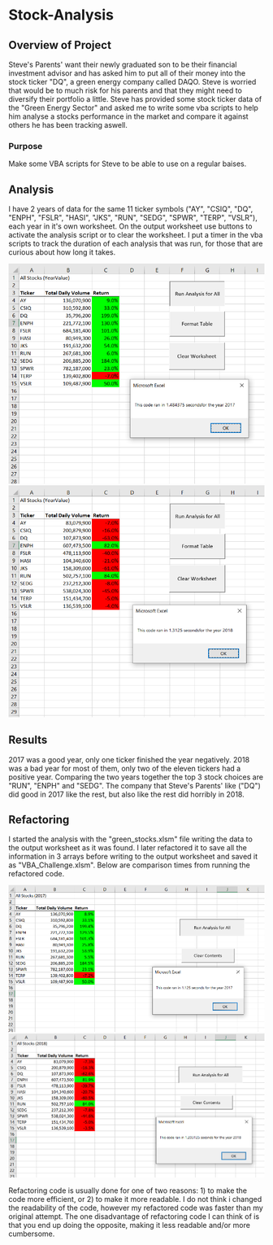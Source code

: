 # Stock-Analysis

## Overview of Project

Steve's Parents' want their newly graduated son to be their financial investment advisor and has asked him to put all of their money into the stock ticker "DQ", a green energy company called DAQO.  Steve is worried that would be to much risk for his parents and that they might need to diversify their portfolio a little. Steve has provided some stock ticker data of the "Green Energy Sector" and asked me to write some vba scripts to help him analyse a stocks performance in the market and compare it against others he has been tracking aswell. 

### Purpose
Make some VBA scripts for Steve to be able to use on a regular baises.

## Analysis 

I have 2 years of data for the same 11 ticker symbols ("AY", "CSIQ", "DQ", "ENPH", "FSLR", "HASI", "JKS", "RUN", "SEDG", "SPWR", "TERP", "VSLR"), each year in it's own worksheet. On the output worksheet use buttons to activate the analysis script or to clear the worksheet. I put a timer in the vba scripts to track the duration of each analysis that was run, for those that are curious about how long it takes.

![2017 Analysis Results](/Resources/VBA_2017.png)
![2018 Analysis Reuslts](/Resources/VBA_2018.png)

##  Results

2017 was a good year, only one ticker finished the year negatively. 2018 was a bad year for most of them, only two of the eleven tickers had a positive year. Comparing the two years together the top 3 stock choices are "RUN", "ENPH" and "SEDG".  The company that Steve's Parents' like ("DQ") did good in 2017 like the rest, but also like the rest did horribly in 2018.


## Refactoring
I started the analysis with the "green_stocks.xlsm" file writing the data to the output worksheet as it was found. I later refactored it to save all the information in 3 arrays before writing to the output worksheet and saved it as "VBA_Challenge.xlsm". Below are comparison times from running the refactored code.

![2017 Analysis Results](/Resources/VBA_Challenge_2017.png)
![2018 Analysis Reuslts](/Resources/VBA_Challenge_2018.png)


Refactoring code is usually done for one of two reasons: 1) to make the code more efficient, or 2) to make it more readable. I do not think i changed the readability of the code, however my refactored code was faster than my original attempt. The one disadvantage of refactoring code I can think of is that you end up doing the opposite, making it less readable and/or more cumbersome.

